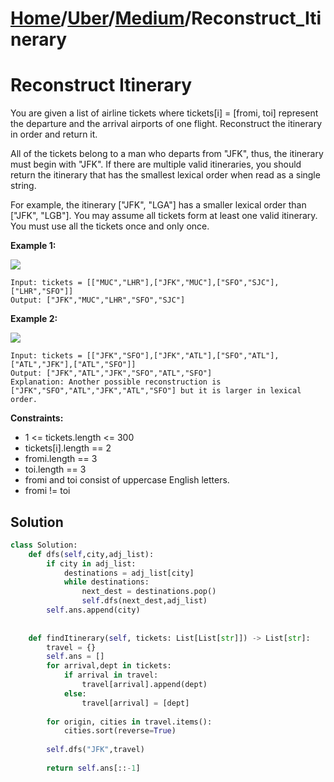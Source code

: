 # [Home](./../../..)/[Uber](./../..)/[Medium](./..)/Reconstruct_Itinerary
<h1>Reconstruct Itinerary</h1>

<p>
You are given a list of airline tickets where tickets[i] = [fromi, toi] represent the departure and the arrival airports of one flight. Reconstruct the itinerary in order and return it.

All of the tickets belong to a man who departs from "JFK", thus, the itinerary must begin with "JFK". If there are multiple valid itineraries, you should return the itinerary that has the smallest lexical order when read as a single string.

For example, the itinerary ["JFK", "LGA"] has a smaller lexical order than ["JFK", "LGB"].
You may assume all tickets form at least one valid itinerary. You must use all the tickets once and only once.

</p>

<b>Example 1:</b>
  
 <img src="https://assets.leetcode.com/uploads/2021/03/14/itinerary1-graph.jpg"> 

    Input: tickets = [["MUC","LHR"],["JFK","MUC"],["SFO","SJC"],["LHR","SFO"]]
    Output: ["JFK","MUC","LHR","SFO","SJC"]
    
<b>Example 2:</b>
  
 <img src="https://assets.leetcode.com/uploads/2021/03/14/itinerary2-graph.jpg"> 

    Input: tickets = [["JFK","SFO"],["JFK","ATL"],["SFO","ATL"],["ATL","JFK"],["ATL","SFO"]]
    Output: ["JFK","ATL","JFK","SFO","ATL","SFO"]
    Explanation: Another possible reconstruction is ["JFK","SFO","ATL","JFK","ATL","SFO"] but it is larger in lexical order.

<b>Constraints:</b>

- 1 <= tickets.length <= 300
- tickets[i].length == 2
- fromi.length == 3
- toi.length == 3
- fromi and toi consist of uppercase English letters.
- fromi != toi
<h2>Solution</h2>

```python
class Solution:
    def dfs(self,city,adj_list):
        if city in adj_list:
            destinations = adj_list[city]
            while destinations:
                next_dest = destinations.pop()
                self.dfs(next_dest,adj_list)
        self.ans.append(city)
        
        
    def findItinerary(self, tickets: List[List[str]]) -> List[str]:
        travel = {}
        self.ans = []
        for arrival,dept in tickets:
            if arrival in travel:
                travel[arrival].append(dept)
            else:
                travel[arrival] = [dept]
        
        for origin, cities in travel.items():
            cities.sort(reverse=True)
        
        self.dfs("JFK",travel)
        
        return self.ans[::-1]
```
